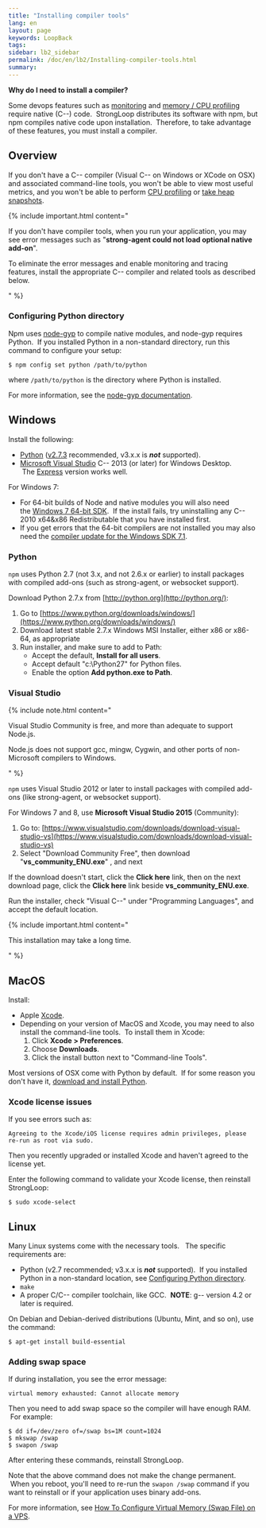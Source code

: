 ```yaml
---
title: "Installing compiler tools"
lang: en
layout: page
keywords: LoopBack
tags:
sidebar: lb2_sidebar
permalink: /doc/en/lb2/Installing-compiler-tools.html
summary:
---
```


**Why do I need to install a compiler?**

Some devops features such as [monitoring](https://docs.strongloop.com/display/SLC/Monitoring-app-metrics) and [memory / CPU profiling](https://docs.strongloop.com/display/SLC/Profiling) require native (C--) code.  StrongLoop distributes its software with npm, but npm compiles native code upon installation.  Therefore, to take advantage of these features, you must install a compiler.

## Overview  

If you don't have a C-- compiler (Visual C-- on Windows or XCode on OSX) and associated command-line tools, you won't be able to view most useful metrics, and you won't be able to perform [CPU profiling](https://docs.strongloop.com/display/SLC/CPU-profiling) or [take heap snapshots](https://docs.strongloop.com/display/SLC/Taking-heap-snapshots). 

{% include important.html content="

If you don't have compiler tools, when you run your application, you may see error messages such as \"**strong-agent could not load optional native add-on**\".

To eliminate the error messages and enable monitoring and tracing features, install the appropriate C-- compiler and related tools as described below.

" %}

### Configuring Python directory

Npm uses [node-gyp](https://www.npmjs.org/package/node-gyp) to compile native modules, and node-gyp requires Python.  If you installed Python in a non-standard directory, run this command to configure your setup:

`$ npm config set python /path/to/python`

where `/path/to/python` is the directory where Python is installed.

For more information, see the [node-gyp documentation](https://github.com/TooTallNate/node-gyp/blob/master/README.md#installation).

## Windows

Install the following:

*   [Python](http://www.python.org/getit/windows) ([v2.7.3](http://www.python.org/download/releases/2.7.3#download) recommended, v3.x.x is **_not_** supported). 
*   [Microsoft Visual Studio](http://www.visualstudio.com/) C-- 2013 (or later) for Windows Desktop.  The [Express](http://go.microsoft.com/) version works well.

For Windows 7:

*   For 64-bit builds of Node and native modules you will also need the [Windows 7 64-bit SDK](http://www.microsoft.com/en-us/download/details.aspx).  If the install fails, try uninstalling any C-- 2010 x64&x86 Redistributable that you have installed first.
*   If you get errors that the 64-bit compilers are not installed you may also need the [compiler update for the Windows SDK 7.1](http://www.microsoft.com/en-us/download/details.aspx).

### Python

`npm` uses Python 2.7 (not 3.x, and not 2.6.x or earlier) to install packages with compiled add-ons (such as strong-agent, or websocket support).

Download Python 2.7.x from [http://python.org](http://python.org/):

1.  Go to [https://www.python.org/downloads/windows/](https://www.python.org/downloads/windows/)
2.  Download latest stable 2.7.x Windows MSI Installer, either x86 or x86-64, as appropriate
3.  Run installer, and make sure to add to Path:
    *   Accept the default, **Install for all users**.
    *   Accept default "c:\Python27" for Python files.
    *   Enable the option **Add python.exe to Path**.

### Visual Studio

{% include note.html content="

Visual Studio Community is free, and more than adequate to support Node.js.

Node.js does not support gcc, mingw, Cygwin, and other ports of non-Microsoft compilers to Windows.

" %}

`npm` uses Visual Studio 2012 or later to install packages with compiled add-ons (like strong-agent, or websocket support).  

For Windows 7 and 8, use **Microsoft Visual Studio 2015** (Community):

1.  Go to: [https://www.visualstudio.com/downloads/download-visual-studio-vs](https://www.visualstudio.com/downloads/download-visual-studio-vs)
2.  Select "Download Community Free", then download "**vs_community_ENU.exe**" , and next

If the download doesn't start, click the **Click here** link, then on the next download page, click the **Click here** link beside **vs_community_ENU.exe**.

Run the installer, check "Visual C--" under "Programming Languages", and accept the default location.

{% include important.html content="

This installation may take a long time.

" %}

## MacOS

Install:

*   Apple [Xcode](https://developer.apple.com/xcode/).
*   Depending on your version of MacOS and Xcode, you may need to also install the command-line tools.  To install them in Xcode:
    1.  Click **Xcode > Preferences**.
    2.  Choose **Downloads**.
    3.  Click the install button next to "Command-line Tools".

Most versions of OSX come with Python by default.  If for some reason you don't have it, [download and install Python](https://www.python.org/downloads/mac-osx/).

### Xcode license issues

If you see errors such as:

`Agreeing to the Xcode/iOS license requires admin privileges, please re-run as root via sudo.`

Then you recently upgraded or installed Xcode and haven't agreed to the license yet. 

Enter the following command to validate your Xcode license, then reinstall StrongLoop:

`$ sudo xcode-select`

## Linux

Many Linux systems come with the necessary tools.   The specific requirements are:

*   Python (v2.7 recommended; v3.x.x is **_not_** supported).  If you installed Python in a non-standard location, see [Configuring Python directory](/doc/en/lb2/Installing-compiler-tools.html).
*   `make`
*   A proper C/C-- compiler toolchain, like GCC.  **NOTE**: g-- version 4.2 or later is required.

On Debian and Debian-derived distributions (Ubuntu, Mint, and so on), use the command:

`$ apt-get install build-essential`

### Adding swap space

If during installation, you see the error message:

`virtual memory exhausted: Cannot allocate memory`

Then you need to add swap space so the compiler will have enough RAM.  For example:

```
$ dd if=/dev/zero of=/swap bs=1M count=1024 
$ mkswap /swap 
$ swapon /swap
```

After entering these commands, reinstall StrongLoop.

Note that the above command does not make the change permanent.  When you reboot, you'll need to re-run the `swapon /swap` command if you want to reinstall or if your application uses binary add-ons.

For more information, see [How To Configure Virtual Memory (Swap File) on a VPS](https://www.digitalocean.com/community/tutorials/how-to-configure-virtual-memory-swap-file-on-a-vps).